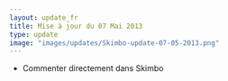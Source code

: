 ```yaml
---
layout: update_fr
title: Mise à jour du 07 Mai 2013
type: update
image: "images/updates/Skimbo-update-07-05-2013.png"
---
```

* Commenter directement dans Skimbo